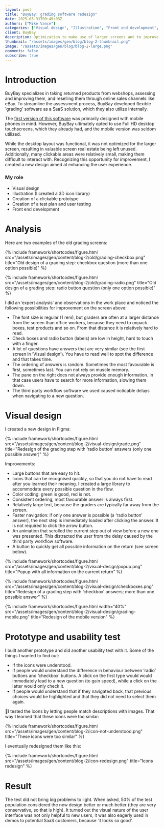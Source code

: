 ```yaml
---
layout: post
title: "BuyBay: grading software redesign"
date: 2025-03-31T09:49:03Z
authors: ["Mike Vance"]
categories: ["Visual design", "Illustration", "Front end development", "Ruby on Rails", "Usability testing"]
client: BuyBay
description: Optimization to make use of larger screens and to improve touch operation.
thumbnail: "/assets/images/gen/blog/blog-2-thumbnail.png"
image: "/assets/images/gen/blog/blog-2-large.png"
comments: false
subscribe: true
---
```


# Introduction

BuyBay specializes in taking returned products from webshops, assessing and improving them, and reselling them through online sales channels like eBay. To streamline the assessment process, BuyBay developed flexible 'grading' software as a SaaS solution, which they also utilize internally.

The [first version of this software](http://localhost:4000/blog/2025-04-01-grading/) was primarily designed with mobile phones in mind. However, BuyBay ultimately opted to use Full HD desktop touchscreens, which they already had, and the mobile version was seldom utilized.

While the desktop layout was functional, it was not optimized for the larger screen, resulting in valuable screen real estate being left unused. Additionally, many clickable areas were relatively small, making them difficult to interact with. Recognizing this opportunity for improvement, I created a new design aimed at enhancing the user experience.

### My role

- Visual design
- Illustration (I created a 3D icon library)
- Creation of a clickable prototype
- Creation of a test plan and user testing
- Front end development

# Analysis

Here are two examples of the old grading screens:


{% include framework/shortcodes/figure.html src="/assets/images/gen/content/blog-2/old/grading-checkbox.png" title="Old design of a grading step: checkbox question (more than one option possible)" %}

{% include framework/shortcodes/figure.html src="/assets/images/gen/content/blog-2/old/grading-radio.png" title="Old design of a grading step: radio button question (only one option possible)" %}

I did an ‘expert analysis’ and observations in the work place and noticed the following possibilities for improvement on the screen above:

- The font size is regular (1 rem), but graders are often at a larger distance from the screen than office workers, because they need to unpack boxes, test products and so on. From that distance it is relatively hard to read.
- Check boxes and radio button (labels) are low in height, hard to touch with a finger.
- A lot of questions have answers that are very similar (see the first screen in ‘Visual design’). You have to read well to spot the difference and that takes time.
- The ordering of answers is random. Sometimes the most favourable is first, sometimes last. You can not rely on muscle memory.
- The pane on the right does not always provide enough information. In that case users have to search for more information, slowing them down.
- The third party workflow software we used caused noticable delays when navigating to a new question.


# Visual design

I created a new design in Figma:

{% include framework/shortcodes/figure.html src="/assets/images/gen/content/blog-2/visual-design/grade.png" title="Redesign of the grading step with ‘radio button’ answers (only one possible answer)" %}

Improvements:
- Large buttons that are easy to hit.
- Icons that can be recognised quickly, so that you do not have to read after you learned their meaning. I created a large library to accommodate every possible question in the flow.
- Color coding: green is good, red is not.
- Consistent ordering, most favourable answer is always first.
- Relatively large text, because the graders are typically far away from the screen.
- Faster navigation: if only one answer is possible (a ‘radio button’ answer), the next step is immediately loaded after clicking the answer. It is not required to click the arrow button.
- An animation that scrolled the current step out of view before a new one was presented. This distracted the user from the delay caused by the third party workflow software.
- A button to quickly get all possible information on the return (see screen below).

{% include framework/shortcodes/figure.html src="/assets/images/gen/content/blog-2/visual-design/popup.png" title="Popup with all information on the current return" %}

{% include framework/shortcodes/figure.html src="/assets/images/gen/content/blog-2/visual-design/checkboxes.png" title="Redesign of a grading step with ‘checkbox’ answers; more than one possible answer" %}

{% include framework/shortcodes/figure.html width="40%" src="/assets/images/gen/content/blog-2/visual-design/grading-mobile.png" title="Redesign of the mobile version" %}


# Prototype and usability test

I built another prototype and did another usability test with it. Some of the things I wanted to find out:

- If the icons were understood.
- If people would understand the difference in behaviour between ‘radio’ buttons and ‘checkbox’ buttons. A click on the first type would would immediately lead to a new question (to gain speed), while a click on the latter would only check it.
- If people would understand that if they navigated back, that previous choices would be highlighted and that they did not need to select them again.

I tested the icons by letting people match descriptions with images. That way I learned that these icons were too smilar:

{% include framework/shortcodes/figure.html src="/assets/images/gen/content/blog-2/icon-not-understood.png" title="These icons were too similar" %}

I eventually redesigned them like this:

{% include framework/shortcodes/figure.html src="/assets/images/gen/content/blog-2/icon-redesign.png" title="Icons redesign" %}

# Result

The test did not bring big problems to light. When asked, 50% of the test population considered the new design better or much better (they are very conservative, so that is high).
It turned out the visual nature of the user interface was not only helpful to new users, it was also eagerly used in demos to potential SaaS customers, because ‘it looks so good’.
